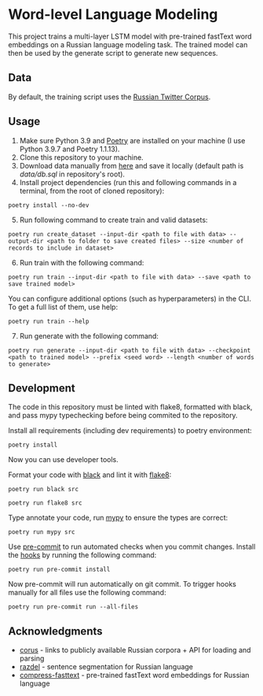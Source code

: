 # Word-level Language Modeling
This project trains a multi-layer LSTM model with pre-trained fastText word embeddings on a Russian language modeling task. The trained model can then be used by the generate script to generate new sequences.

## Data
By default, the training script uses the [Russian Twitter Corpus](http://study.mokoron.com/).

## Usage
1. Make sure Python 3.9 and [Poetry](https://python-poetry.org/docs/) are installed on your machine (I use Python 3.9.7 and Poetry 1.1.13).
2. Clone this repository to your machine.
3. Download data manually from [here](https://www.dropbox.com/s/9egqjszeicki4ho/db.sql) and save it locally (default path is *data/db.sql* in repository's root).
4. Install project dependencies (run this and following commands in a terminal, from the root of cloned repository):
```
poetry install --no-dev
```
5. Run following command to create train and valid datasets:
```
poetry run create_dataset --input-dir <path to file with data> --output-dir <path to folder to save created files> --size <number of records to include in dataset>
```
6. Run train with the following command:
```
poetry run train --input-dir <path to file with data> --save <path to save trained model>
```
You can configure additional options (such as hyperparameters) in the CLI. To get a full list of them, use help:
```
poetry run train --help
```
7. Run generate with the following command:
```
poetry run generate --input-dir <path to file with data> --checkpoint <path to trained model> --prefix <seed word> --length <number of words to generate>
```

## Development

The code in this repository must be linted with flake8, formatted with black, and pass mypy typechecking before being commited to the repository.

Install all requirements (including dev requirements) to poetry environment:
```
poetry install
```
Now you can use developer tools.

Format your code with [black](https://github.com/psf/black) and lint it with [flake8](https://github.com/PyCQA/flake8):
```
poetry run black src
```
```
poetry run flake8 src
```
Type annotate your code, run [mypy](https://github.com/python/mypy) to ensure the types are correct:
```
poetry run mypy src
```

Use [pre-commit](https://pre-commit.com/) to run automated checks when you commit changes.
Install the [hooks](https://git-scm.com/book/en/v2/Customizing-Git-Git-Hooks) by running the following command:
```
poetry run pre-commit install
```
Now pre-commit will run automatically on git commit. To trigger hooks manually for all files use the following command:
```
poetry run pre-commit run --all-files
```

## Acknowledgments
* [corus](https://github.com/natasha/corus) - links to publicly available Russian corpora + API for loading and parsing
* [razdel](https://github.com/natasha/razdel) - sentence segmentation for Russian language
* [compress-fasttext](https://github.com/avidale/compress-fasttext) - pre-trained fastText word embeddings for Russian language
